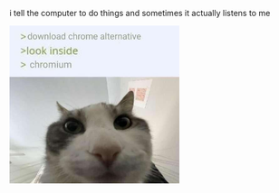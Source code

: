 i tell the computer to do things and sometimes it actually listens to me
<!--START_SECTION:update_image-->
<img src=https://raw.githubusercontent.com/sneakykestrel/sneakykestrel/main/.github/images/chromium.jpg height="" width="300" align=left alt=kitty />
<!--END_SECTION:update_image-->

